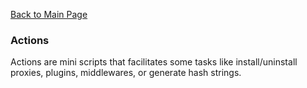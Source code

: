 [Back to Main Page](https://github.com/SorinGFS/express-access-proxy#express-access-proxy)

### Actions

Actions are mini scripts that facilitates some tasks like install/uninstall proxies, plugins, middlewares, or generate hash strings.